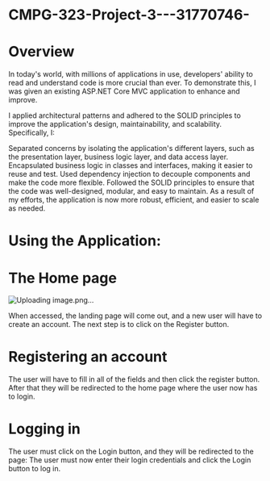 # CMPG-323-Project-3---31770746-
# Overview
In today's world, with millions of applications in use, developers' ability to read and understand code is more crucial than ever. To demonstrate this, I was given an existing ASP.NET Core MVC application to enhance and improve.

I applied architectural patterns and adhered to the SOLID principles to improve the application's design, maintainability, and scalability. Specifically, I:

Separated concerns by isolating the application's different layers, such as the presentation layer, business logic layer, and data access layer.
Encapsulated business logic in classes and interfaces, making it easier to reuse and test.
Used dependency injection to decouple components and make the code more flexible.
Followed the SOLID principles to ensure that the code was well-designed, modular, and easy to maintain.
As a result of my efforts, the application is now more robust, efficient, and easier to scale as needed.
# Using the Application:
# The Home page
![Uploading image.png…]()

When accessed, the landing page will come out, and a new user will have to create an account. The next step is to click on the Register button.

# Registering an account

The user will have to fill in all of the fields and then click the register button. After that they will be redirected to the home page where the user now has to login.

# Logging in

The user must click on the Login button, and they will be redirected to the page:
The user must now enter their login credentials and click the Login button to log in.

